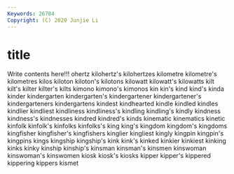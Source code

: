```yaml
---
Keywords: 26784
Copyright: (C) 2020 Junjie Li
---
```


# title

Write contents here!!!
ohertz 
kilohertz's 
kilohertzes 
kilometre 
kilometre's
kilometres 
kilos 
kiloton 
kiloton's 
kilotons 
kilowatt 
kilowatt's 
kilowatts 
kilt 
kilt's
kilter 
kilter's 
kilts 
kimono 
kimono's 
kimonos 
kin 
kin's 
kind 
kind's
kinda 
kinder 
kindergarten 
kindergarten's 
kindergartener 
kindergartener's 
kindergarteners 
kindergartens 
kindest 
kindhearted
kindle 
kindled 
kindles 
kindlier 
kindliest 
kindliness 
kindliness's 
kindling 
kindling's 
kindly
kindness 
kindness's 
kindnesses 
kindred 
kindred's 
kinds 
kinematic 
kinematics 
kinetic 
kinfolk
kinfolk's 
kinfolks 
kinfolks's 
king 
king's 
kingdom 
kingdom's 
kingdoms 
kingfisher 
kingfisher's
kingfishers 
kinglier 
kingliest 
kingly 
kingpin 
kingpin's 
kingpins 
kings 
kingship 
kingship's
kink 
kink's 
kinked 
kinkier 
kinkiest 
kinking 
kinks 
kinky 
kinship 
kinship's
kinsman 
kinsman's 
kinsmen 
kinswoman 
kinswoman's 
kinswomen 
kiosk 
kiosk's 
kiosks 
kipper
kipper's 
kippered 
kippering 
kippers 
kismet 

